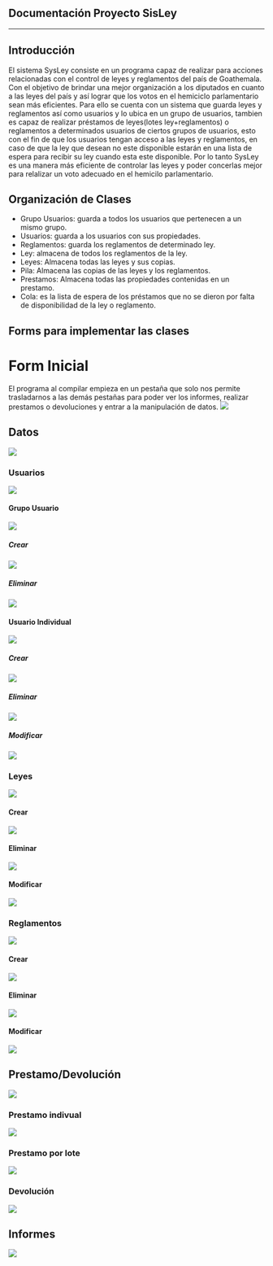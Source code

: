 Documentación Proyecto SisLey
-----------------------------
-----------------------------

Introducción
------------

El sistema SysLey consiste en un programa capaz de realizar para acciones relacionadas con el control de leyes y reglamentos del país de Goathemala. Con el objetivo de brindar una mejor organización a los diputados en cuanto a las leyes del país y así lograr que  los votos en el hemiciclo parlamentario sean más eficientes. Para ello se cuenta con un sistema que guarda leyes y reglamentos así como usuarios y lo ubica en un grupo de usuarios, tambien es capaz de realizar préstamos de leyes(lotes ley+reglamentos) o reglamentos a  determinados usuarios de ciertos grupos de usuarios, esto con el fin de que los usuarios tengan acceso a las leyes y reglamentos, en caso de que la ley que desean no este disponible estarán en una lista de espera para recibir su ley cuando esta este disponible. Por lo tanto SysLey es una manera más eficiente de controlar las leyes y poder concerlas mejor para relalizar un voto adecuado en el hemicilo parlamentario.

Organización de Clases
----------------------

+ Grupo Usuarios: guarda a todos los usuarios que pertenecen a un mismo grupo.
+ Usuarios: guarda a los usuarios con sus propiedades.
+ Reglamentos: guarda los reglamentos de determinado ley.
+ Ley: almacena de todos los reglamentos de la ley.
+ Leyes: Almacena todas las leyes y sus copias.
+ Pila: Almacena las copias de las leyes y los reglamentos.
+ Prestamos: Almacena todas las propiedades contenidas en un prestamo.
+ Cola: es la lista de espera de los préstamos que no se dieron por falta de disponibilidad de la ley o reglamento.

Forms para implementar las clases
---------------------------------
# Form Inicial
El programa al compilar empieza en un pestaña que solo nos permite trasladarnos a las demás pestañas para poder ver los informes, realizar prestamos o devoluciones y entrar a la manipulación de datos.
![](https://image.ibb.co/jkQjWG/Form1.png)

## Datos
![](https://image.ibb.co/dcHnkb/Datos.png)

### Usuarios
![](https://image.ibb.co/nQcWBG/Usuarios.png)
#### Grupo Usuario
![](https://image.ibb.co/mfSWBG/SGrupo_Usuarios.png)
##### Crear
![](https://image.ibb.co/cB3hJw/CGrupo_Usuario.png)
##### Eliminar
![](https://image.ibb.co/nBRrBG/Eliminar_Grupo.png)


#### Usuario Individual
![](https://image.ibb.co/iHwPWG/SUsuarios.png)
##### Crear
![](https://image.ibb.co/mUvwdw/CUsuario.png)
##### Eliminar
![](https://image.ibb.co/nh7bdw/EUsuario.png)
##### Modificar
![](https://image.ibb.co/eqytQb/MUsuario.png)

### Leyes
![](https://image.ibb.co/gLeNJw/SLeyes.png)
#### Crear
![](https://image.ibb.co/jxqwdw/CLey.png)
#### Eliminar
![](https://image.ibb.co/jqytQb/ELey.png)
#### Modificar
![](https://image.ibb.co/fq4NJw/MLey.png)

### Reglamentos
![](https://image.ibb.co/bSD4WG/SReglamentos.png)
#### Crear
![](https://image.ibb.co/n7iSkb/CReglamento.png)
#### Eliminar
![](https://image.ibb.co/np3Gdw/EReglamento.png)
#### Modificar
![](https://image.ibb.co/nnWf5b/MReglamento.png)

## Prestamo/Devolución
![](https://image.ibb.co/cv0jWG/PrestDev.png)
### Prestamo indivual
![](https://image.ibb.co/gT405b/IPrestamo.png)
### Prestamo por lote
![](https://image.ibb.co/cOhnkb/LPrestamo.png)
### Devolución
![](https://image.ibb.co/bMtSkb/Devolucion.png)


## Informes
![](https://image.ibb.co/hqSbdw/Informe.png)










